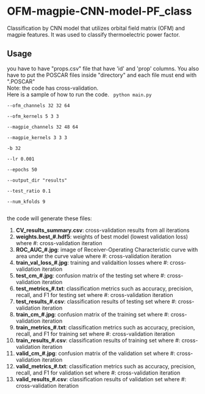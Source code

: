 # OFM-magpie-CNN-model-PF_class
Classification by CNN model that utilizes orbital field matrix (OFM) and magpie features. It was used to classify thermoelectric power factor.

## Usage
you have to have "props.csv" file that have 'id' and 'prop' columns. You also have to put the POSCAR files inside "directory" and each file must end with ".POSCAR"</br>
Note: the code has cross-validation.</br>
Here is a sample of how to run the code.
<code>
python main.py \
  --ofm_channels 32 32 64 \
  --ofm_kernels 5 3 3 \
  --magpie_channels 32 48 64 \
  --magpie_kernels 3 3 3 \
  -b 32 \
  --lr 0.001 \
  --epochs 50 \
  --output_dir "results" \
  --test_ratio 0.1 \
  --num_kfolds 9 \
</code>

the code will generate these files:
1. **CV_results_summary.csv**: cross-validation results from all iterations</br>
2. **weights.best_#.hdf5**: weights of best model (lowest validation loss) where #: cross-validation iteration</br>
3. **ROC_AUC_#.jpg**: image of Receiver-Operating Characteristic curve with area under the curve value where #: cross-validation iteration</br>
4. **train_val_loss_#.jpg**: training and validaition losses where #: cross-validation iteration</br>
5. **test_cm_#.jpg**: confusion matrix of the testing set where #: cross-validation iteration</br>
6. **test_metrics_#.txt**: classification metrics such as accuracy, precision, recall, and F1 for testing set where #: cross-validation iteration</br>
7. **test_results_#.csv**: classification results of testing set where #: cross-validation iteration</br>
8. **train_cm_#.jpg**: confusion matrix of the training set where #: cross-validation iteration</br>
9. **train_metrics_#.txt**: classification metrics such as accuracy, precision, recall, and F1 for training set where #: cross-validation iteration</br>
10. **train_results_#.csv**: classification results of training set where #: cross-validation iteration</br>
11. **valid_cm_#.jpg**: confusion matrix of the validation set where #: cross-validation iteration</br>
12. **valid_metrics_#.txt**: classification metrics such as accuracy, precision, recall, and F1 for validation set where #: cross-validation iteration</br>
13. **valid_results_#.csv**: classification results of validation set where #: cross-validation iteration</br>

